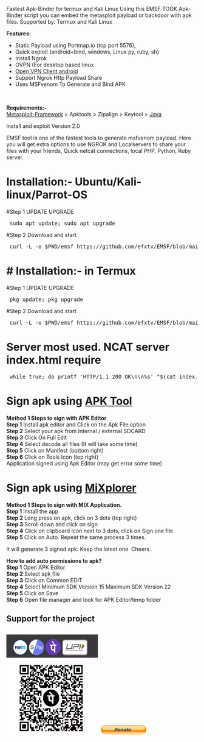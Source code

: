 Fastest Apk-Binder for termux and Kali Linux
Using this EMSF TOOK Apk-Binder script you can embed the metasploit payload or backdoor with apk files.
Supported by: Termux and Kali Linux

**Features:**<br>
<ul><li>Static Payload using Portmap.io (tcp port 5576),</li>
<li>Quick exploit (android+bind, windows, Linux py, ruby, sh)</li>
<li>Install Ngrok</li>
<li>OVPN (For desktop based linux</li>
  <li><a href="https://play.google.com/store/apps/details?id=de.blinkt.openvpn&hl=en_IN&gl=US">Open VPN Client android</a> </li>
<li>Support Ngrok Http Payload Share</li>
<li>Uses MSFvenom To Generate and Bind APK</li></ul><br>

**Requirements:-**<br>
<a href="https://youtu.be/IU26QC3NDvo">Metasploit-Framework</a> > Apktools > Zipalign > Keytool > <a href="https://uk2blogger.blogspot.com/2022/03/how-to-bind-apk-payload-in-termux-with.html">Java</a>

Install and exploit
Version 2.0

EMSF tool is one of the fastest tools to generate msfvenom payload. Here you will get extra options to use NGROK and Localservers to share your files with your friends, Quick netcat connections, local PHP, Python, Ruby server.

# Installation:- Ubuntu/Kali-linux/Parrot-OS

#Step 1 UPDATE UPGRADE
<pre> sudo apt update; sudo apt upgrade</pre>

#Step 2 Download and start
<pre> curl -L -o $PWD/emsf https://github.com/efxtv/EMSF/blob/main/Linux/emsf?raw=true -s;sudo chmod +x emsf;sudo cp emsf /usr/bin/ </pre>


# # Installation:- in Termux

#Step 1 UPDATE UPGRADE
<pre> pkg update; pkg upgrade</pre>

#Step 2 Download and start
<pre> curl -L -o $PWD/emsf https://github.com/efxtv/EMSF/blob/main/termux/emsf?raw=true -s;chmod +x emsf;mv emsf ../usr/bin/ </pre>

# Server most used. NCAT server index.html require
<pre> while true; do printf 'HTTP/1.1 200 OK\n\n%s' "$(cat index.html)" | netcat -l 8888; done</pre>

# Sign apk using <a href="https://t.me/efxtv/269">APK Tool</a><br>
**Method 1 Steps to sign with APK Editor**<br>
**Step 1** Install apk editor and Click on the Apk File option<br>
**Step 2** Select your apk from Internal / external SDCARD<br>
**Step 3** Click On Full Edit<br>
**Step 4** Select decode all files (It will take some time)<br>
**Step 5** Click on Manifest (bottom right)<br>
**Step 6** Click on Tools Icon (top right)<br>
 Application signed using Apk Editor (may get error some time)<br>
 
 # Sign apk using <a href="https://t.me/efxtv/270">MiXplorer</a><br>
**Method 1 Steps to sign with MIX Application.**<br>
**Step 1** install the app <br>
**Step 2** Long press on apk, click on 3 dots (top right)<br>
**Step 3** Scroll down and click on sign<br>
**Step 4** Click on clipboard Icon next to 3 dots, click on Sign one file <br>
**Step 5** Click on Auto. Repeat the same process 3 times.<br>

It will generate 3 signed apk. Keep the latest one. Cheers<br>

**How to add auto permissions to apk?**<br>
**Step 1** Open APK Editor<br>
**Step 2** Select apk file<br>
**Step 3** Click on Common EDIT<br>
**Step 4** Select Minimum SDK Version 15 Maximum SDK Version 22<br>
**Step 5** Click on Save<br>
**Step 6** Open file manager and look for APK Editor/temp folder <br>

Support for the project
---------------------------------------
<a href="#"><img src="https://raw.githubusercontent.com/efxtv/efxtv/master/assets/3eeb7756-68ca-41b6-86aa-00a4c575bed9.png.webp" alt="Phonepay" width="241" height="269"></a>
<a href="https://paypal.me/efxtv"><img src="https://raw.githubusercontent.com/efxtv/efxtv/master/assets/donate-efx-tv.png" alt="Paypal" width="125" height="40"></a>
---------------------------------------
